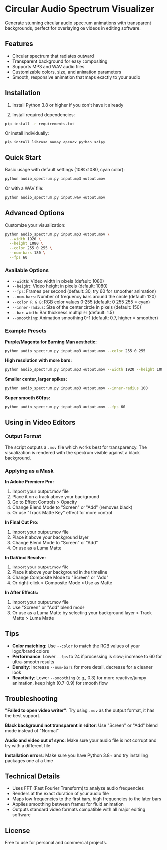 # Circular Audio Spectrum Visualizer

Generate stunning circular audio spectrum animations with transparent backgrounds, perfect for overlaying on videos in editing software.

## Features

- Circular spectrum that radiates outward
- Transparent background for easy compositing
- Supports MP3 and WAV audio files
- Customizable colors, size, and animation parameters
- Smooth, responsive animation that maps exactly to your audio

## Installation

1. Install Python 3.8 or higher if you don't have it already

2. Install required dependencies:

```bash
pip install -r requirements.txt
```

Or install individually:

```bash
pip install librosa numpy opencv-python scipy
```

## Quick Start

Basic usage with default settings (1080x1080, cyan color):

```bash
python audio_spectrum.py input.mp3 output.mov
```

Or with a WAV file:

```bash
python audio_spectrum.py input.wav output.mov
```

## Advanced Options

Customize your visualization:

```bash
python audio_spectrum.py input.mp3 output.mov \
  --width 1920 \
  --height 1080 \
  --color 255 0 255 \
  --num-bars 180 \
  --fps 60
```

### Available Options

- `--width`: Video width in pixels (default: 1080)
- `--height`: Video height in pixels (default: 1080)
- `--fps`: Frames per second (default: 30, try 60 for smoother animation)
- `--num-bars`: Number of frequency bars around the circle (default: 120)
- `--color R G B`: RGB color values 0-255 (default: 0 255 255 = cyan)
- `--inner-radius`: Size of the center circle in pixels (default: 150)
- `--bar-width`: Bar thickness multiplier (default: 1.5)
- `--smoothing`: Animation smoothing 0-1 (default: 0.7, higher = smoother)

### Example Presets

**Purple/Magenta for Burning Man aesthetic:**
```bash
python audio_spectrum.py input.mp3 output.mov --color 255 0 255
```

**High resolution with more bars:**
```bash
python audio_spectrum.py input.mp3 output.mov --width 1920 --height 1080 --num-bars 200
```

**Smaller center, larger spikes:**
```bash
python audio_spectrum.py input.mp3 output.mov --inner-radius 100
```

**Super smooth 60fps:**
```bash
python audio_spectrum.py input.mp3 output.mov --fps 60
```

## Using in Video Editors

### Output Format

The script outputs a `.mov` file which works best for transparency. The visualization is rendered with the spectrum visible against a black background.

### Applying as a Mask

**In Adobe Premiere Pro:**
1. Import your output.mov file
2. Place it on a track above your background
3. Go to Effect Controls > Opacity
4. Change Blend Mode to "Screen" or "Add" (removes black)
5. Or use "Track Matte Key" effect for more control

**In Final Cut Pro:**
1. Import your output.mov file
2. Place it above your background layer
3. Change Blend Mode to "Screen" or "Add"
4. Or use as a Luma Matte

**In DaVinci Resolve:**
1. Import your output.mov file
2. Place it above your background in the timeline
3. Change Composite Mode to "Screen" or "Add"
4. Or right-click > Composite Mode > Use as Matte

**In After Effects:**
1. Import your output.mov file
2. Use "Screen" or "Add" blend mode
3. Or use as a Luma Matte by selecting your background layer > Track Matte > Luma Matte

## Tips

- **Color matching**: Use `--color` to match the RGB values of your logo/brand colors
- **Performance**: Lower `--fps` to 24 if processing is slow; increase to 60 for ultra-smooth results
- **Density**: Increase `--num-bars` for more detail, decrease for a cleaner look
- **Reactivity**: Lower `--smoothing` (e.g., 0.3) for more reactive/jumpy animation, keep high (0.7-0.9) for smooth flow

## Troubleshooting

**"Failed to open video writer"**: Try using `.mov` as the output format, it has the best support.

**Black background not transparent in editor**: Use "Screen" or "Add" blend mode instead of "Normal"

**Audio and video out of sync**: Make sure your audio file is not corrupt and try with a different file

**Installation errors**: Make sure you have Python 3.8+ and try installing packages one at a time

## Technical Details

- Uses FFT (Fast Fourier Transform) to analyze audio frequencies
- Renders at the exact duration of your audio file
- Maps low frequencies to the first bars, high frequencies to the later bars
- Applies smoothing between frames for fluid animation
- Outputs standard video formats compatible with all major editing software

## License

Free to use for personal and commercial projects.
